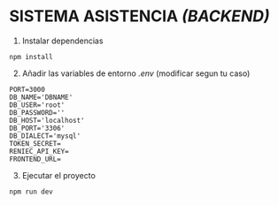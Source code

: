 # SISTEMA ASISTENCIA _(BACKEND)_

1. Instalar dependencias

```
npm install
```

2. Añadir las variables de entorno _.env_ (modificar segun tu caso)

```
PORT=3000
DB_NAME='DBNAME'
DB_USER='root'
DB_PASSWORD=''
DB_HOST='localhost'
DB_PORT='3306'
DB_DIALECT='mysql'
TOKEN_SECRET=
RENIEC_API_KEY=
FRONTEND_URL=
```

3. Ejecutar el proyecto

```
npm run dev
```
